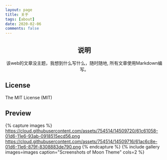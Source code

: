 ```yaml
---
layout: page
title: 关于
tags: [about]
date: 2020-02-06
comments: false
---
```


## <center>说明</center>
<center>该web的文章没主题，我想到什么写什么，随时随地, 所有文章使用Markdown编写。</center>

## License
The MIT License (MIT)
## Preview

{% capture images %}
    https://cloud.githubusercontent.com/assets/754514/14509720/61c61058-01d6-11e6-93ab-0918515ecd56.png
    https://cloud.githubusercontent.com/assets/754514/14509716/61ac6c8e-01d6-11e6-879f-8308883de790.png
{% endcapture %}
{% include gallery images=images caption="Screenshots of Moon Theme" cols=2 %}

